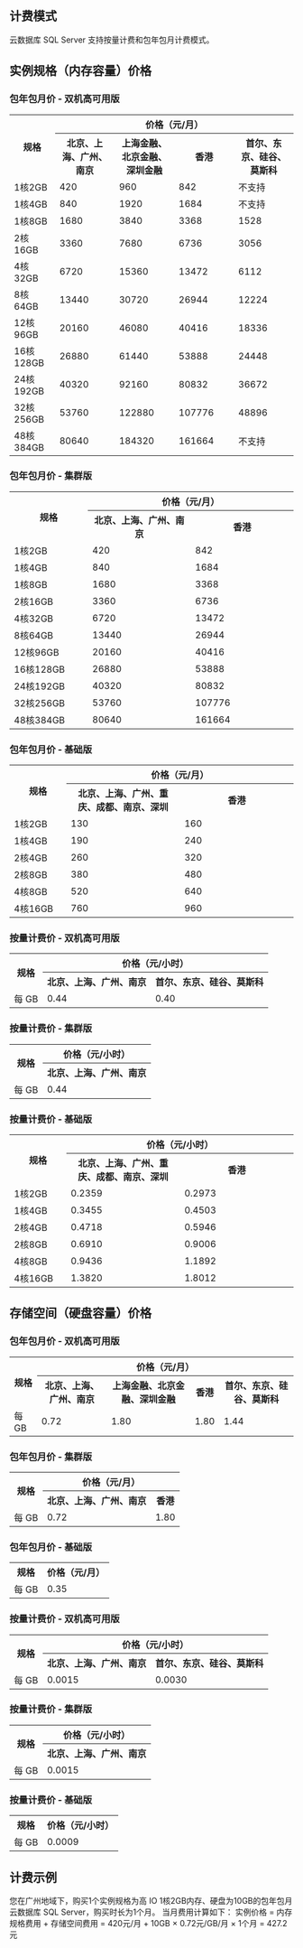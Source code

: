 ## 计费模式
云数据库 SQL Server 支持按量计费和包年包月计费模式。

## 实例规格（内存容量）价格
### 包年包月价 - 双机高可用版
<table>
<tr><th rowspan = "2"  width="16%">规格</th>
<th colspan = "4" style="text-align:center" width="84%">价格（元/月）</th></tr>
<tr>
<th width="21%">北京、上海、广州、南京</th>
<th width="21%">上海金融、北京金融、深圳金融</th>
<th width="21%">香港</th>
<th width="21%">首尔、东京、硅谷、莫斯科</th></tr>
<tr>
<td>1核2GB</td><td>420</td><td>960</td><td>842</td><td>不支持</td></tr>
<tr>
<td>1核4GB</td><td>840</td><td>1920</td><td>1684</td><td>不支持</td></tr>
<tr>
<td>1核8GB</td><td>1680</td><td>3840</td><td>3368</td><td>1528</td></tr>
<tr>
<td>2核16GB</td><td>3360</td><td>7680</td><td>6736</td><td>3056</td></tr>
<tr>
<td>4核32GB</td><td>6720</td><td>15360</td><td>13472</td><td>6112</td></tr>
<tr>
<td>8核64GB</td><td>13440</td><td>30720</td><td>26944</td><td>12224</td></tr>
<tr>
<td>12核96GB</td><td>20160</td><td>46080</td><td>40416</td><td>18336</td></tr>
<tr>
<td>16核128GB</td><td>26880</td><td>61440</td><td>53888</td><td>24448</td></tr>
<tr>
<td>24核192GB</td><td>40320</td><td>92160</td><td>80832</td><td>36672</td></tr>
<tr>
<td>32核256GB</td><td>53760</td><td>122880</td><td>107776</td><td>48896</td></tr>
<tr>
<td>48核384GB</td><td>80640</td><td>184320</td><td>161664</td><td>不支持</td></tr>
</tbody></table>

### 包年包月价 - 集群版
<table>
<tr><th rowspan = "2"  width="16%">规格</th>
<th colspan = "4" style="text-align:center" width="84%">价格（元/月）</th></tr>
<tr>
<th width="21%">北京、上海、广州、南京</th>
<th width="21%">香港</th></tr>
<tr>
<td>1核2GB</td><td>420</td><td>842</td></tr>
<tr>
<td>1核4GB</td><td>840</td><td>1684</td></tr>
<tr>
<td>1核8GB</td><td>1680</td><td>3368</td></tr>
<tr>
<td>2核16GB</td><td>3360</td><td>6736</td></tr>
<tr>
<td>4核32GB</td><td>6720</td><td>13472</td></tr>
<tr>
<td>8核64GB</td><td>13440</td><td>26944</td></tr>
<tr>
<td>12核96GB</td><td>20160</td><td>40416</td></tr>
<tr>
<td>16核128GB</td><td>26880</td><td>53888</td></tr>
<tr>
<td>24核192GB</td><td>40320</td><td>80832</td></tr>
<tr>
<td>32核256GB</td><td>53760</td><td>107776</td></tr>
<tr>
<td>48核384GB</td><td>80640</td><td>161664</td></tr>
</tbody></table>

### 包年包月价 - 基础版
<table>
<tr><th rowspan = "2"  width="20%">规格</th>
<th colspan = "2" style="text-align:center" width="80%">价格（元/月）</th></tr>
<tr>
<th width="40%">北京、上海、广州、重庆、成都、南京、深圳</th>
<th width="40%">香港</th></tr>
<tr>
<td>1核2GB</td><td>130</td><td>160</td></tr>
<tr>
<td>1核4GB</td><td>190</td><td>240</td></tr>
<tr>
<td>2核4GB</td><td>260</td><td>320</td></tr>
<tr>
<td>2核8GB</td><td>380</td><td>480</td></tr>
<tr>
<td>4核8GB</td><td>520</td><td>640</td></tr>
<tr>
<td>4核16GB</td><td>760</td><td>960</td></tr>
</tbody></table>

### 按量计费价 - 双机高可用版
<table>
<tr><th rowspan = "2" >规格</th>
<th colspan = "3" style="text-align:center">价格（元/小时）</th></tr>
<tr>
<th>北京、上海、广州、南京</th>
<th>首尔、东京、硅谷、莫斯科</th></tr>
<tr>
<td>每 GB</td><td>0.44</td><td>0.40</td></tr>
</tbody></table>

### 按量计费价 - 集群版
<table>
<tr><th rowspan = "2" >规格</th>
<th colspan = "3" style="text-align:center">价格（元/小时）</th></tr>
<tr>
<th>北京、上海、广州、南京</th></tr>
<tr>
<td>每 GB</td><td>0.44</td></tr>
</tbody></table>

### 按量计费价 - 基础版
<table>
<tr><th rowspan = "2"  width="20%">规格</th>
<th colspan = "2" style="text-align:center" width="80%">价格（元/小时）</th></tr>
<tr>
<th width="40%">北京、上海、广州、重庆、成都、南京、深圳</th>
<th width="40%">香港</th></tr>
<tr>
<td>1核2GB</td><td>0.2359</td><td>0.2973</td></tr>
<tr>
<td>1核4GB</td><td>0.3455</td><td>0.4503</td></tr>
<tr>
<td>2核4GB</td><td>0.4718</td><td>0.5946</td></tr>
<tr>
<td>2核8GB</td><td>0.6910</td><td>0.9006</td></tr>
<tr>
<td>4核8GB</td><td>0.9436</td><td>1.1892</td></tr>
<tr>
<td>4核16GB</td><td>1.3820</td><td>1.8012</td></tr>
</tbody></table>

## 存储空间（硬盘容量）价格
### 包年包月价 - 双机高可用版
<table>
<tr><th rowspan = "2" >规格</th>
<th colspan = "4" style="text-align:center">价格（元/月）</th></tr>
<tr>
<th>北京、上海、广州、南京</th>
<th>上海金融、北京金融、深圳金融</th>
<th>香港</th>
<th>首尔、东京、硅谷、莫斯科</th></tr>
<tr>
<td>每 GB</td><td>0.72</td><td>1.80</td><td>1.80</td><td>1.44</td></tr>
</tbody></table>

### 包年包月价 - 集群版
<table>
<tr><th rowspan = "2" >规格</th>
<th colspan = "4" style="text-align:center">价格（元/月）</th></tr>
<tr>
<th>北京、上海、广州、南京</th>
<th>香港</th></tr>
<tr>
<td>每 GB</td><td>0.72</td><td>1.80</td></tr>
</tbody></table>

### 包年包月价 - 基础版
<table>
<tr><th rowspan = "1" >规格</th>
<th colspan = "1" style="text-align:center">价格（元/月）</th></tr>
<tr>
<td>每 GB</td><td>0.35</td></tr>
</tbody></table>

### 按量计费价 - 双机高可用版
<table>
<tr><th rowspan = "2" >规格</th><th colspan = "3" style="text-align:center">价格（元/小时）</th></tr>
<tr>
<th>北京、上海、广州、南京</th>
<th>首尔、东京、硅谷、莫斯科</th></tr>
<tr>
<td>每 GB</td><td>0.0015</td><td>0.0030</td></tr>
</tbody></table>

### 按量计费价 - 集群版
<table>
<tr><th rowspan="2" >规格</th><th colspan = "3" style="text-align:center">价格（元/小时）</th></tr>
<tr>
<th>北京、上海、广州、南京</th></tr>
<tr>
<td>每 GB</td><td>0.0015</td></tr>
</tbody></table>

### 按量计费价 - 基础版
<table>
<tr><th rowspan="1" >规格</th><th colspan="1" style="text-align:center">价格（元/小时）</th></tr>
<tr>
<td>每 GB</td><td>0.0009</td></tr>
</tbody></table>

## 计费示例
您在广州地域下，购买1个实例规格为高 IO 1核2GB内存、硬盘为10GB的包年包月云数据库 SQL Server，购买时长为1个月。
当月费用计算如下：
实例价格 = 内存规格费用 + 存储空间费用 = 420元/月 + 10GB × 0.72元/GB/月 × 1个月 = 427.2元
